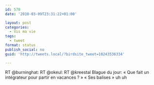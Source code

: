 ```yaml
---
id: 570
date: '2010-03-09T23:31:22+01:00'

layout: post
categories:
  - Vis ma vie
tags:
  - tweet
format: status
publish_social: no
guid: 'http://tweets.local/?birdsite_tweet=10243536334'

---
```


RT @burninghat: RT @okeul: RT @kreestal Blague du jour: « Que fait un intégrateur pour partir en vacances ? » « Ses balises » uh uh
